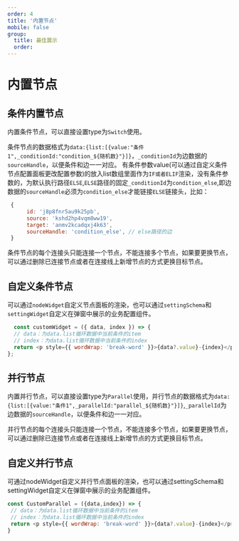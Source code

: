 ```yaml
---
order: 4
title: '内置节点'
mobile: false
group: 
  title: 最佳展示
  order: 
---
```

# 内置节点

## 条件内置节点
内置条件节点，可以直接设置type为`Switch`使用。

条件节点的数据格式为`data:{list:[{value:"条件1",_conditionId:"condition_${随机数}"}]}`，`_conditionId`为边数据的`sourceHandle`，以便条件和边一一对应。
有条件参数value(可以通过自定义条件节点配置面板更改配置参数)的放入list数组里面作为`IF或者ELIF`渲染，没有条件参数的，为默认执行路径`ELSE`,`ELSE`路径的固定`_conditionId`为`condition_else`,即边数据的`sourceHandle`必须为`condition_else`才能链接`ELSE`链接头，比如：
```js
 {
      id: 'j8p8fnr5au9k25pb',
      source: 'kshd2hp4vqm8ww19',
      target: 'anmv2kcadqxj4k63',
      sourceHandle: 'condition_else', // else路径的边
 }
```

条件节点的每个连接头只能连接一个节点，不能连接多个节点，如果要更换节点，可以通过删除已连接节点或者在连接线上新增节点的方式更换目标节点。

<code src="./demo/switchNode/index.tsx"></code>


## 自定义条件节点
 可以通过`nodeWidget`自定义节点面板的渲染，也可以通过`settingSchema`和`settingWidget`自定义在弹窗中展示的业务配置组件。
```js
  const customWidget = ({ data, index }) => {
  // data：为data.list循环数据中当前条件的item    
  // index：为data.list循环数据中当前条件的index
  return <p style={{ wordWrap: 'break-word' }}>{data?.value}-{index}</p>;
};

```
<code src="./demo/switchNode/customSwitchNode/index.tsx"></code>

## 并行节点
  内置并行节点，可以直接设置type为`Parallel`使用，并行节点的数据格式为`data:{list:[{value:"条件1",_parallelId:"parallel_${随机数}"}]}`,`_parallelId`为边数据的`sourceHandle`，以便条件和边一一对应。


  并行节点的每个连接头只能连接一个节点，不能连接多个节点，如果要更换节点，可以通过删除已连接节点或者在连接线上新增节点的方式更换目标节点。

<code src="./demo/parallelNode/index.tsx"></code>

## 自定义并行节点
 可通过nodeWidget自定义并行节点面板的渲染，也可以通过settingSchema和settingWidget自定义在弹窗中展示的业务配置组件。
 ```js
 const CustomParallel = ({data,index}) => {
  // data：为data.list循环数据中当前条件的item
  // index：为data.list循环数据中当前条件的index
  return <p style={{ wordWrap: 'break-word' }}>{data?.value}-{index}</p>;
}
```
<code src="./demo/parallelNode/custome/index.tsx"></code>



